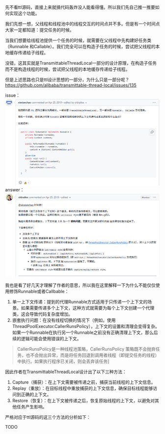 先不看ttl源码，直接上来就搞代码轰炸没人能看得懂。所以我们先自己推一推要如何实现这个功能。

我们先想一想，父线程和线程池中的线程交互的时间点并不多。但是有一个时间点大家一定都知道：提交任务的时候。

当我们想要给线程池提供一个任务的时候，就需要在父线程中先构建好任务类（Runnable 和Callable）。我们完全可以在构造子任务的时候，尝试把父线程的本地缓存传递给子线程。

没错，这其实就是TransmittableThreadLocal一部分的设计原理，在构造子任务而不是构造线程的时候，尝试把父线程的本地缓存传递给子线程。

但是上述思路也只是ttl设计思想的一部分，为什么只是一部分呢？https://github.com/alibaba/transmittable-thread-local/issues/135

issue：
![img.png](img.png)
answer：
![img_1.png](img_1.png)

我也是看了好几天才理解了作者的意思，所以我在这里解释一下为什么不能仅仅使用修饰Runnable或者Callbable：

1. 单一上下文传递：提到的代理Runnable方式适用于只传递一个上下文的场景。如果需要传递多个上下文，这种方式就需要为每个上下文创建一个代理类，这会导致代码复杂度增加。
2. 嵌套执行问题：在没有线程切换的情况下（例如，使用ThreadPoolExecutor.CallerRunsPolicy），上下文的设置和清理会变得复杂。如果一个Runnable在执行另一个Runnable之前没有正确清理上下文，那么后续的逻辑可能会使用错误的上下文。


>CallerRunsPolicy是一种线程池策略，CallerRunsPolicy 策略既不会抛弃任务，也不会抛出异常，而是将任务回退到调用者线程（即提交任务的线程）中执行。如果执行程序已关闭，则会丢弃该任务]

因此作者在TransmittableThreadLocal设计出了以下三种方法：

1. Capture（捕获）：在上下文需要被传递之前，捕获当前线程的上下文信息。 
2. Replay（重放）：在目标线程中重放捕获的上下文信息，确保目标线程能够访问到正确的上下文。 
3. Restore（恢复）：在上下文被传递之后，恢复原始线程的上下文，以避免对其他任务产生影响。

严格对应于ttl源码的这三个方法的分析如下：

TODO

